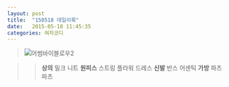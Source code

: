 ```yaml
---
layout: post
title:  "150518 데일리룩"
date:   2015-05-18 11:45:35
categories: 여자코디
---
```


>![어썸바이블로우2](http://postfiles14.naver.net/20140715_29/8905232_1405414448990MoapY_JPEG/IMG_9574.JPG?type=w1)

>>**상의**  밀크 니트 
**원피스**  스트링 플라워 드레스 
**신발**  반스 어센틱
**가방** 파츠파츠 

